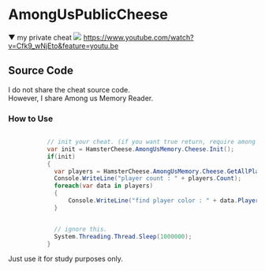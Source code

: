 # AmongUsPublicCheese 
 ▼ my private cheat
 ![](https://github.com/shlifedev/AmongUsPublic/blob/master/111111111111111.PNG) 
 https://www.youtube.com/watch?v=Cfk9_wNjEto&feature=youtu.be
 
## Source Code

 I do not share the cheat source code.  
 However, I share Among us Memory Reader.
 
 

### How to Use
 
 ```cs
 
            // init your cheat. (if you want true return, require among us.exe proccess)
            var init = HamsterCheese.AmongUsMemory.Cheese.Init(); 
            if(init)
            {
              var players = HamsterCheese.AmongUsMemory.Cheese.GetAllPlayers();
              Console.WriteLine("player count : " + players.Count);
              foreach(var data in players)
              {
                  Console.WriteLine("find player color : " + data.PlayerInfo.Value.ColorId);
              }


              // ignore this.
              System.Threading.Thread.Sleep(1000000);  
            }
 ```

Just use it for study purposes only.

